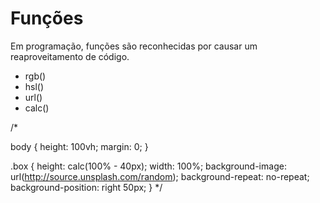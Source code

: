 # Funções

Em programação, funções são reconhecidas por causar um reaproveitamento de código.

* rgb()
* hsl()
* url()
* calc()

/* 
<div class="box"></div>

body {
  height: 100vh;
  margin: 0;
}


.box {
  height: calc(100% - 40px);
  width: 100%;
  background-image: url(http://source.unsplash.com/random);
  background-repeat: no-repeat;
  background-position: right 50px;
} */